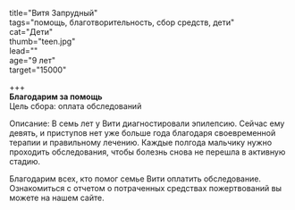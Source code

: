 title="Витя Запрудный"  
tags="помощь, благотворительность, сбор средств, дети"  
cat="Дети"  
thumb="teen.jpg"  
lead=""  
age="9 лет"    
target="15000"

+++  
**Благодарим за помощь**  
Цель сбора: оплата обследований  

Описание: В семь лет у Вити диагностировали эпилепсию. Сейчас ему девять, и приступов нет уже больше года благодаря своевременной терапии и правильному лечению. Каждые полгода мальчику нужно проходить обследования, чтобы болезнь снова не перешла в активную стадию.  

Благодарим всех, кто помог семье Вити оплатить обследование. Ознакомиться с отчетом о потраченных средствах пожертвований вы можете на нашем сайте.
